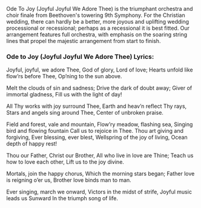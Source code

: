 Ode To Joy (Joyful Joyful We Adore Thee) is the triumphant orchestra and choir finale from Beethoven's towering 9th Symphony. For the Christian wedding, there can hardly be a better, more joyous and uplifting wedding processional or recessional; perhaps as a recessional it is best fitted. Our arrangement features full orchestra, with emphasis on the soaring string lines that propel the majestic arrangement from start to finish.

### Ode to Joy (Joyful Joyful We Adore Thee) Lyrics:

Joyful, joyful, we adore Thee,
God of glory, Lord of love;
Hearts unfold like flow’rs before Thee,
Op’ning to the sun above.

Melt the clouds of sin and sadness;
Drive the dark of doubt away;
Giver of immortal gladness,
Fill us with the light of day!

All Thy works with joy surround Thee,
Earth and heav’n reflect Thy rays,
Stars and angels sing around Thee,
Center of unbroken praise.

Field and forest, vale and mountain,
Flow’ry meadow, flashing sea,
Singing bird and flowing fountain
Call us to rejoice in Thee.
Thou art giving and forgiving,
Ever blessing, ever blest,
Wellspring of the joy of living,
Ocean depth of happy rest!

Thou our Father, Christ our Brother,
All who live in love are Thine;
Teach us how to love each other,
Lift us to the joy divine.

Mortals, join the happy chorus,
Which the morning stars began;
Father love is reigning o’er us,
Brother love binds man to man.

Ever singing, march we onward,
Victors in the midst of strife,
Joyful music leads us Sunward
In the triumph song of life.